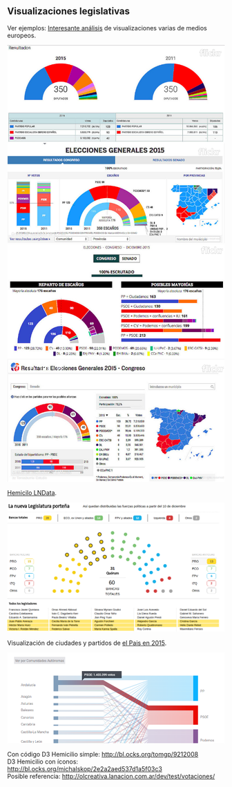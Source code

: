 ## Visualizaciones legislativas

Ver ejemplos:
[Interesante análisis](http://www.torresburriel.com/weblog/2016/02/01/visualizacion-de-datos-electorales-en-sitios-de-medios-de-comunicacion/) de visualizaciones varias de medios europeos.  

![hemi-euro-01](../img/hemi-euro-01.png)
![hemi-euro-02](../img/hemi-euro-02.png)
![hemi-euro-03](../img/hemi-euro-03.png)
![hemi-euro-04](../img/hemi-euro-04.png)

[Hemicilo LNData](http://especiales.lanacion.com.ar/multimedia/proyectos/15/elecciones/hemiciclo_elecciones_2015/index.html).  

![hemiciclo-lndata-2015](../img/hemiciclo-lndata-2015.png)

Visualización de ciudades y partidos de [el Pais en 2015](https://elpais.com/elpais/2015/12/18/media/1450462864_878758.html).  

![viz-conectados-circuitos-y-partidos](../img/viz-conectados-circuitos-y-partidos.png)


Con código
D3 Hemicilio simple: http://bl.ocks.org/tomgp/9212008  
D3 Hemicilio con íconos: http://bl.ocks.org/michalskop/2e2a2aed537d1a5f03c3  
Posible referencia: http://olcreativa.lanacion.com.ar/dev/test/votaciones/  